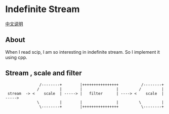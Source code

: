 # Indefinite Stream 

[中文说明](doc/description.md)

## About
When I read scip, I am so interesting in indefinite stream.
So I implement it using cpp.


## Stream , scale and filter 

```
               /--------+        |++++++++++++++++          /--------+
              /         |        |               |         /         |
 stream  -> <    scale  | -----> |   filter      | ----> <    scale  | -----> 
              \         |        |               |         \         |
               \--------+        |++++++++++++++++          \--------+

```


